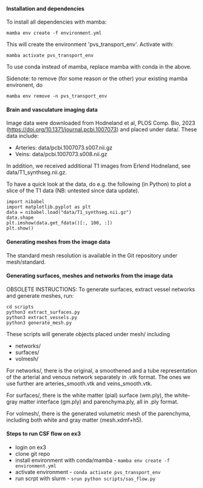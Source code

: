 
#### Installation and dependencies

To install all dependencies with mamba:

`mamba env create -f environment.yml`

This will create the environment 'pvs_transport_env'. Activate with:

`mamba activate pvs_transport_env`

To use conda instead of mamba, replace mamba with conda in the above.

Sidenote: to remove (for some reason or the other) your existing mamba environent, do

`mamba env remove -n pvs_transport_env`


#### Brain and vasculature imaging data 

Image data were downloaded from Hodneland et al, PLOS Comp. Bio, 2023 (https://doi.org/10.1371/journal.pcbi.1007073) and placed under data/. These data include: 

* Arteries: data/pcbi.1007073.s007.nii.gz
* Veins: data/pcbi.1007073.s008.nii.gz

In addition, we received additional T1 images from Erlend Hodneland, see data/T1_synthseg.nii.gz.

To have a quick look at the data, do e.g. the following (in Python) to plot a slice of the T1 data (NB: untested since data update).
```
import nibabel
import matplotlib.pyplot as plt
data = nibabel.load("data/T1_synthseg.nii.gz")
data.shape
plt.imshow(data.get_fdata()[:, 100, :])
plt.show()
```

#### Generating meshes from the image data ####

The standard mesh resolution is available in the Git repository under
mesh/standard.


#### Generating surfaces, meshes and networks from the image data

OBSOLETE INSTRUCTIONS: To generate surfaces, extract vessel networks and generate meshes, run:

```
cd scripts
python3 extract_surfaces.py
python3 extract_vessels.py
python3 generate_mesh.py
```

These scripts will generate objects placed under mesh/ including

* networks/
* surfaces/
* volmesh/

For networks/, there is the original, a smoothened and a tube representation of the arterial and venous network separately in .vtk format. The ones we use further are arteries_smooth.vtk and veins_smooth.vtk. 

For surfaces/, there is the white matter (pial) surface (wm.ply), the white-gray matter interface (gm.ply) and parenchyma.ply, all in .ply format. 

For volmesh/, there is the generated volumetric mesh of the parenchyma, including both white and gray matter (mesh.xdmf+h5).


#### Steps to run CSF flow on ex3
* login on ex3
* clone git repo
* install environment with conda/mamba - `mamba env create -f environment.yml`
* activate environment - `conda activate pvs_transport_env`
* run scrpt with slurm - `srun python scripts/sas_flow.py`

